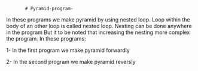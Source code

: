            # Pyramid-program-

In these programs we make pyramid by using nested loop. Loop within the body of an other loop is called nested loop. Nesting can be done anywhere in the program
But it to be noted that increasing the nesting more complex the program.
In these programs:

1- In the first program we make pyramid 
   forwardly

2- In the second program we make pyramid reversly 
